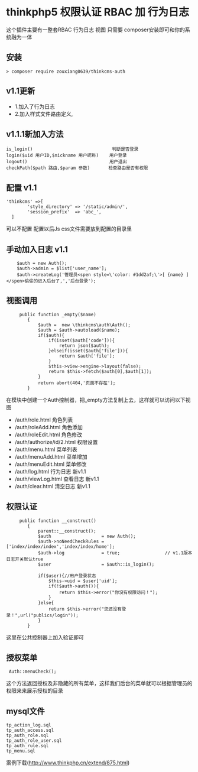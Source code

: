 # thinkphp5 权限认证 RBAC 加 行为日志
这个插件主要有一整套RBAC  行为日志 视图 只需要 composer安装即可和你的系统融为一体

## 安装
~~~
> composer require zouxiang0639/thinkcms-auth
~~~
## v1.1更新
* 1.加入了行为日志
* 2.加入样式文件路由定义,

## v1.1.1新加入方法
~~~
is_login()                              判断是否登录
login($uid 用户ID,$nickname 用户昵称)    用户登录
logout()                               用户退出
checkPath($path 路由,$param 参数)       检查路由是否有权限
~~~

## 配置 v1.1
~~~
'thinkcms' =>[
        'style_directory' => '/static/admin/',
        'session_prefix'  => 'abc_',
  ]
~~~


可以不配置  配置以后Js css文件需要放到配置的目录里

## 手动加入日志  v1.1
~~~
    $auth = new Auth();
    $auth->admin = $list['user_name'];
    $auth->createLog('管理员<spen style=\'color: #1dd2af;\'>[ {name} ]</spen>偷偷的进入后台了,','后台登录');
~~~

## 视图调用
~~~
     public function _empty($name)
        {
            $auth =  new \thinkcms\auth\Auth();
            $auth = $auth->autoload($name);
            if($auth){
                if(isset($auth['code'])){
                    return json($auth);
                }elseif(isset($auth['file'])){
                    return $auth['file'];
                }
                $this->view->engine->layout(false);
                return $this->fetch($auth[0],$auth[1]);
            }
            return abort(404,'页面不存在');
        }
~~~
在模块中创建一个Auth控制器，把_empty方法复制上去，这样就可以访问以下视图

* /auth/role.html        角色列表 
* /auth/roleAdd.html        角色添加
* /auth/roleEdit.html       角色修改
* /auth/authorize/id/2.html 权限设置
* /auth/menu.html           菜单列表
* /auth/menuAdd.html        菜单增加
* /auth/menuEdit.html       菜单修改
* /auth/log.html            行为日志    新v1.1
* /auth/viewLog.html        查看日志    新v1.1
* /auth/clear.html          清空日志    新v1.1

## 权限认证
~~~
     public function __construct()
        {
            parent::__construct();
            $auth                   = new Auth();
            $auth->noNeedCheckRules = ['index/index/index','index/index/home'];
            $auth->log              = true;                 // v1.1版本  日志开关默认true
            $user                   = $auth::is_login();

            if($user){//用户登录状态
                $this->uid = $user['uid'];
                if(!$auth->auth()){
                    return $this->error("你没有权限访问！");
                }
            }else{
                return $this->error("您还没有登录！",url("publics/login"));
            }
        }
~~~
这里在公共控制器上加入验证即可

## 授权菜单
~~~
 Auth::menuCheck();
~~~
这个方法返回授权及非隐藏的所有菜单，这样我们后台的菜单就可以根据管理员的权限来来展示授权的目录 


## mysql文件
~~~
tp_action_log.sql
tp_auth_access.sql
tp_auth_role.sql
tp_auth_role_user.sql
tp_auth_rule.sql
tp_menu.sql
~~~

案例下载(http://www.thinkphp.cn/extend/875.html)
